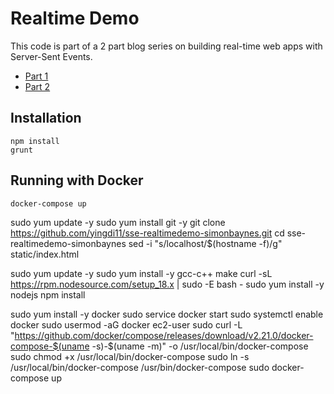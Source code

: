# Realtime Demo

This code is part of a 2 part blog series on building real-time web apps with Server-Sent Events.

- [Part 1](http://bayn.es/real-time-web-applications-with-server-sent-events-pt-1/)
- [Part 2](http://bayn.es/real-time-web-apps-with-server-sent-events-pt-2/)

## Installation

    npm install
    grunt

## Running with Docker

    docker-compose up







sudo yum update -y
sudo yum install git -y
git clone https://github.com/yingdi11/sse-realtimedemo-simonbaynes.git
cd sse-realtimedemo-simonbaynes
sed -i "s/localhost/$(hostname -f)/g" static/index.html

sudo yum update -y
sudo yum install -y gcc-c++ make
curl -sL https://rpm.nodesource.com/setup_18.x | sudo -E bash -
sudo yum install -y nodejs
npm install


sudo yum install -y docker
sudo service docker start
sudo systemctl enable docker
sudo usermod -aG docker ec2-user
sudo curl -L "https://github.com/docker/compose/releases/download/v2.21.0/docker-compose-$(uname -s)-$(uname -m)" -o /usr/local/bin/docker-compose
sudo chmod +x /usr/local/bin/docker-compose
sudo ln -s /usr/local/bin/docker-compose /usr/bin/docker-compose
sudo docker-compose up

